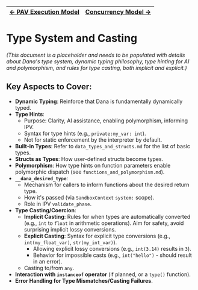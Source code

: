 | [← PAV Execution Model](./pav_execution_model.md) | [Concurrency Model →](./concurrency_model.md) |
|---|---|

# Type System and Casting

*(This document is a placeholder and needs to be populated with details about Dana's type system, dynamic typing philosophy, type hinting for AI and polymorphism, and rules for type casting, both implicit and explicit.)*

## Key Aspects to Cover:

*   **Dynamic Typing**: Reinforce that Dana is fundamentally dynamically typed.
*   **Type Hints**: 
    *   Purpose: Clarity, AI assistance, enabling polymorphism, informing IPV.
    *   Syntax for type hints (e.g., `private:my_var: int`).
    *   Not for static enforcement by the interpreter by default.
*   **Built-in Types**: Refer to `data_types_and_structs.md` for the list of basic types.
*   **Structs as Types**: How user-defined structs become types.
*   **Polymorphism**: How type hints on function parameters enable polymorphic dispatch (see `functions_and_polymorphism.md`).
*   **`__dana_desired_type`**: 
    *   Mechanism for callers to inform functions about the desired return type.
    *   How it's passed (via `SandboxContext` `system:` scope).
    *   Role in IPV `validate_phase`.
*   **Type Casting/Coercion**:
    *   **Implicit Casting**: Rules for when types are automatically converted (e.g., `int` to `float` in arithmetic operations). Aim for safety, avoid surprising implicit lossy conversions.
    *   **Explicit Casting**: Syntax for explicit type conversions (e.g., `int(my_float_var)`, `str(my_int_var)`).
        *   Allowing explicit lossy conversions (e.g., `int(3.14)` results in `3`).
        *   Behavior for impossible casts (e.g., `int("hello")` - should result in an error).
    *   Casting to/from `any`.
*   **Interaction with `instanceof` operator** (if planned, or a `type()` function).
*   **Error Handling for Type Mismatches/Casting Failures**. 